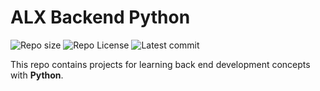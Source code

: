 # ALX Backend Python

![Repo size](https://img.shields.io/github/repo-size/M1urray/alx-backend-python)
![Repo License](https://img.shields.io/github/license/M1urray/alx-backend-python.svg)
![Latest commit](https://img.shields.io/github/last-commit/M1urray/alx-backend-python/main?style=round-square)

This repo contains projects for learning back end development concepts with __Python__.
